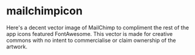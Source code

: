 # mailchimpicon
Here's a decent vector image of MailChimp to compliment the rest of the app icons featured FontAwesome. This vector is made for creative commons with no intent to commercialise or claim ownership of the artwork.

